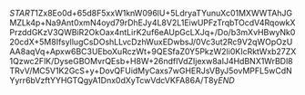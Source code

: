 $START$1Zx8Eo0d+65d8F5xxW1knW096lU+5LdryaTYunuXc01MXWWTAhJGMZLk4p+Na9Ant0xmN4oyd79rDhEJy4L8V2L1EiwUPFzTrqbTOcdV4RqowkXPrzddGKzV3QWBiR2OkOax4ntLirK2uf6eAUpGcLXJq+/Do/b3mXvHBwyNk020cdX+5M8IfsyllugCsDOshLLvcDzhWuxEDwbsJ/0Vc3ut2Rc9V2qWOpOzUAA8aqVq+Apxw6BC3UEboXuRczWt+9QESfaZ0Y5PkzW2li0KIcRktWxb27ZX1Qzwc2FlK/DyseGBOMvrQEsb+H8W+26ndfIVdZIjexw8aIJ4HdBNX1WrBDl8TRvV/MC5V1K2GcS+y+DovQFUidMyCaxs7wGHERJsVByJ5ovMPFL5wCdNYyrr6bVzftYYHGTQgyA1Dnx0dXyTcwVdcVKFA86A/T8y$END$